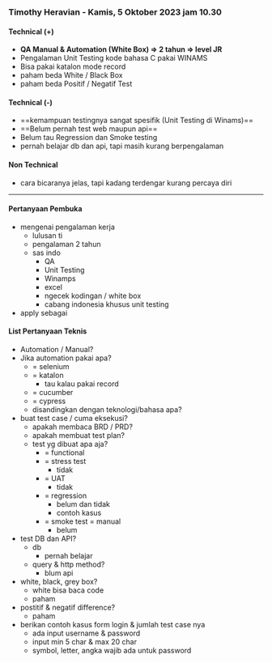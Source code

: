 ### Timothy Heravian - Kamis, 5 Oktober 2023 jam 10.30

#### Technical (+) 

- **QA Manual & Automation (White Box) => 2 tahun => level JR**  
- Pengalaman Unit Testing kode bahasa C pakai WINAMS
- Bisa pakai katalon mode record
- paham beda White / Black Box
- paham beda Positif / Negatif Test

#### Technical (-)  

- ==kemampuan testingnya sangat spesifik (Unit Testing di Winams)==
- ==Belum pernah test web maupun api==
- Belum tau Regression dan Smoke testing
- pernah belajar db dan api, tapi masih kurang berpengalaman

#### Non Technical  

- cara bicaranya jelas, tapi kadang terdengar kurang percaya diri

---

#### Pertanyaan Pembuka

- mengenai pengalaman kerja  
	- lulusan ti
	- pengalaman 2 tahun
	- sas indo
		- QA
		- Unit Testing
		- Winamps
		- excel
		- ngecek kodingan / white box
		- cabang indonesia khusus unit testing
- apply sebagai


#### List Pertanyaan Teknis

- Automation / Manual?  
- Jika automation pakai apa?
	- = selenium
	- = katalon
		- tau kalau pakai record
	- = cucumber
	- = cypress
	- disandingkan dengan teknologi/bahasa apa?
- buat test case / cuma eksekusi?
	- apakah membaca BRD / PRD?
	- apakah membuat test plan?
	- test yg dibuat apa aja?
		- = functional
		- = stress test
			- tidak
		- = UAT
			- tidak
		- = regression
			- belum dan tidak
			- contoh kasus
		- = smoke test = manual
			- belum
- test DB dan API?
	- db
		- pernah belajar
	- query & http method?
		- blum api
- white, black, grey box?
	- white bisa baca code
	- paham
- postitif & negatif difference?
	- paham
- berikan contoh kasus form login & jumlah test case nya
	- ada input username & password
	- input min 5 char & max 20 char
	- symbol, letter, angka wajib ada untuk password